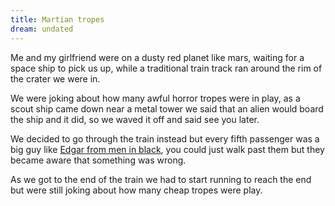 ```yaml
---
title: Martian tropes
dream: undated
---
```


Me and my girlfriend were on a dusty red planet like mars, waiting for a space ship to pick us up, while a traditional train track ran around the rim of the crater we were in.

We were joking about how many awful horror tropes were in play, as a scout ship came down near a metal tower we said that an alien would board the ship and it did, so we waved it off and said see you later.

We decided to go through the train instead but every fifth passenger was a big guy like [Edgar from men in black](https://www.imdb.com/title/tt0119654/characters/nm0000352), you could just walk past them but they became aware that something was wrong.

As we got to the end of the train we had to start running to reach the end but were still joking about how many cheap tropes were play.